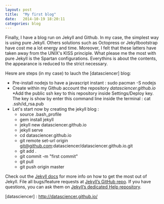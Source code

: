 ```yaml
---
layout: post
title:  "My first blog"
date:   2014-10-19 18:20:11
categories: blog
---
```


Finally, I have a blog run on Jekyll and Github. In my case, the simplest way is using pure Jekyll. Others solutions such as Octopress or Jekyllbootstrap have cost me a lot energy and time. Moreover, I felt that these latters have taken away from the UNIX's KISS principle. What please me the most with pure Jekyll is the Spartan configurations. Everythins is about the contents, the appearance is reduced to the strict necessary.

Hesre are steps (in my case) to lauch the [datasciencer] blog:

* Pre-install nodejs to have a javascript instant : sudo pacman -S nodejs
* Create within my Github account the repository *datasciencer.github.io*
*Add the public ssh key to this repository inside Settings/Deploy key. The key is show by enter this command line inside the terminal : cat .ssh/id_rsa.pub
* Let's start now by creating the jekyll blog : 
	* source .bash_profile
	* gem install jekyll
	* jekyll new datasciencer.github.io
	* jekyll serve
	* cd datasciencer.github.io
	* git remote set-url origin git@github.com:datasciencer/datasciencer.github.io.git
	* git add .
	* git commit -m "first commit"
	* git pull
	* git push origin master


Check out the [Jekyll docs][jekyll] for more info on how to get the most out of Jekyll. File all bugs/feature requests at [Jekyll’s GitHub repo][jekyll-gh]. If you have questions, you can ask them on [Jekyll’s dedicated Help repository][jekyll-help].

[jekyll]:      http://jekyllrb.com
[jekyll-gh]:   https://github.com/jekyll/jekyll
[jekyll-help]: https://github.com/jekyll/jekyll-help
[datasciencer] : http://datasciencer.github.io/
